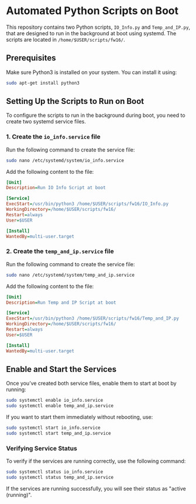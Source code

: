 # Automated Python Scripts on Boot

This repository contains two Python scripts, `IO_Info.py` and `Temp_and_IP.py`, that are designed to run in the background at boot using systemd. The scripts are located in `/home/$USER/scripts/fw16/`.

## Prerequisites

Make sure Python3 is installed on your system. You can install it using:

```bash
sudo apt-get install python3
```

## Setting Up the Scripts to Run on Boot

To configure the scripts to run in the background during boot, you need to create two systemd service files.

### 1. Create the `io_info.service` file

Run the following command to create the service file:

```bash
sudo nano /etc/systemd/system/io_info.service
```

Add the following content to the file:

```ini
[Unit]
Description=Run IO Info Script at boot

[Service]
ExecStart=/usr/bin/python3 /home/$USER/scripts/fw16/IO_Info.py
WorkingDirectory=/home/$USER/scripts/fw16/
Restart=always
User=$USER

[Install]
WantedBy=multi-user.target
```

### 2. Create the `temp_and_ip.service` file

Run the following command to create the service file:

```bash
sudo nano /etc/systemd/system/temp_and_ip.service
```

Add the following content to the file:

```ini
[Unit]
Description=Run Temp and IP Script at boot

[Service]
ExecStart=/usr/bin/python3 /home/$USER/scripts/fw16/Temp_and_IP.py
WorkingDirectory=/home/$USER/scripts/fw16/
Restart=always
User=$USER

[Install]
WantedBy=multi-user.target
```

## Enable and Start the Services

Once you’ve created both service files, enable them to start at boot by running:

```bash
sudo systemctl enable io_info.service
sudo systemctl enable temp_and_ip.service
```

If you want to start them immediately without rebooting, use:

```bash
sudo systemctl start io_info.service
sudo systemctl start temp_and_ip.service
```

### Verifying Service Status

To verify if the services are running correctly, use the following command:

```bash
sudo systemctl status io_info.service
sudo systemctl status temp_and_ip.service
```

If the services are running successfully, you will see their status as "active (running)".
